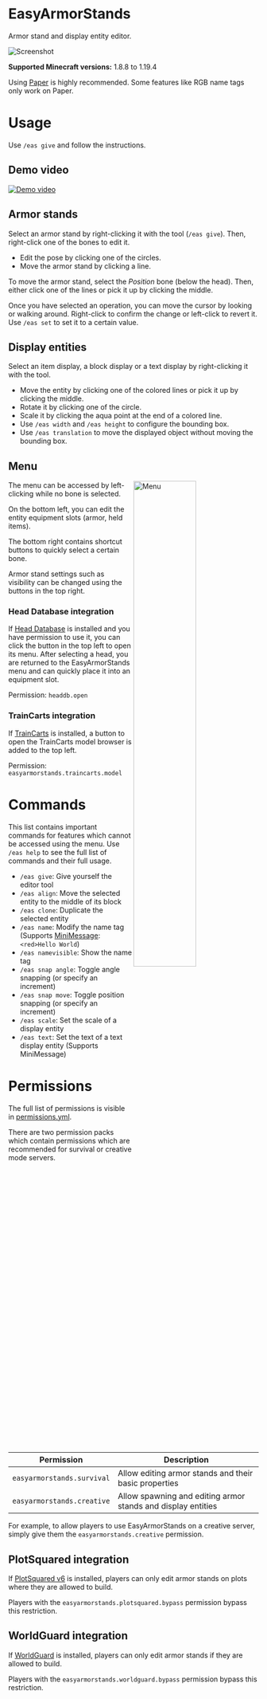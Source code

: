# EasyArmorStands

Armor stand and display entity editor.

![Screenshot](https://cdn.56738.me/easyarmorstands/banner.png)

**Supported Minecraft versions:** 1.8.8 to 1.19.4

Using [Paper](https://papermc.io/) is highly recommended. Some features like RGB name tags only work on Paper.

# Usage

Use `/eas give` and follow the instructions.

## Demo video

[![Demo video](https://i.ytimg.com/vi/dQZkB3mez-0/0.jpg)](https://youtu.be/dQZkB3mez-0)

## Armor stands

Select an armor stand by right-clicking it with the tool (`/eas give`).
Then, right-click one of the bones to edit it.

* Edit the pose by clicking one of the circles.
* Move the armor stand by clicking a line.

To move the armor stand, select the *Position* bone (below the head).
Then, either click one of the lines or pick it up by clicking the middle.

Once you have selected an operation, you can move the cursor by looking or walking around.
Right-click to confirm the change or left-click to revert it.
Use `/eas set` to set it to a certain value.

## Display entities

Select an item display, a block display or a text display by right-clicking it with the tool.

* Move the entity by clicking one of the colored lines or pick it up by clicking the middle.
* Rotate it by clicking one of the circle.
* Scale it by clicking the aqua point at the end of a colored line.
* Use `/eas width` and `/eas height` to configure the bounding box.
* Use `/eas translation` to move the displayed object without moving the bounding box.

## Menu

<img alt="Menu" src="https://cdn.56738.me/easyarmorstands/menu.png" width="50%" align="right" />

The menu can be accessed by left-clicking while no bone is selected.

On the bottom left, you can edit the entity equipment slots (armor, held items).

The bottom right contains shortcut buttons to quickly select a certain bone.

Armor stand settings such as visibility can be changed using the buttons in the top right.

### Head Database integration

If [Head Database](https://www.spigotmc.org/resources/head-database.14280/) is installed and you have permission to use
it, you can click the button in the top left to open its menu.
After selecting a head, you are returned to the EasyArmorStands menu and can quickly place it into an equipment slot.

Permission: `headdb.open`

### TrainCarts integration

If [TrainCarts](https://www.spigotmc.org/resources/traincarts.39592/) is installed, a button to open the TrainCarts
model browser is added to the top left.

Permission: `easyarmorstands.traincarts.model`

# Commands

This list contains important commands for features which cannot be accessed using the menu.
Use `/eas help` to see the full list of commands and their full usage.

* `/eas give`: Give yourself the editor tool
* `/eas align`: Move the selected entity to the middle of its block
* `/eas clone`: Duplicate the selected entity
* `/eas name`: Modify the name tag
  (Supports [MiniMessage](https://docs.advntr.dev/minimessage/format.html): `<red>Hello World`)
* `/eas namevisible`: Show the name tag
* `/eas snap angle`: Toggle angle snapping (or specify an increment)
* `/eas snap move`: Toggle position snapping (or specify an increment)
* `/eas scale`: Set the scale of a display entity
* `/eas text`: Set the text of a text display entity (Supports MiniMessage)

# Permissions

The full list of permissions is visible in [permissions.yml](src/main/resources/permissions.yml).

There are two permission packs which contain permissions which are recommended for survival or creative mode servers.

| Permission                 | Description                                                  |
|----------------------------|--------------------------------------------------------------|
| `easyarmorstands.survival` | Allow editing armor stands and their basic properties        |
| `easyarmorstands.creative` | Allow spawning and editing armor stands and display entities |

For example, to allow players to use EasyArmorStands on a creative server, simply give them
the `easyarmorstands.creative` permission.

## PlotSquared integration

If [PlotSquared v6](https://www.spigotmc.org/resources/plotsquared-v6.77506/) is installed, players can only edit armor
stands on plots where they are allowed to build.

Players with the `easyarmorstands.plotsquared.bypass` permission bypass this restriction.

## WorldGuard integration

If [WorldGuard](https://enginehub.org/worldguard) is installed, players can only edit armor stands if they are allowed
to build.

Players with the `easyarmorstands.worldguard.bypass` permission bypass this restriction.
